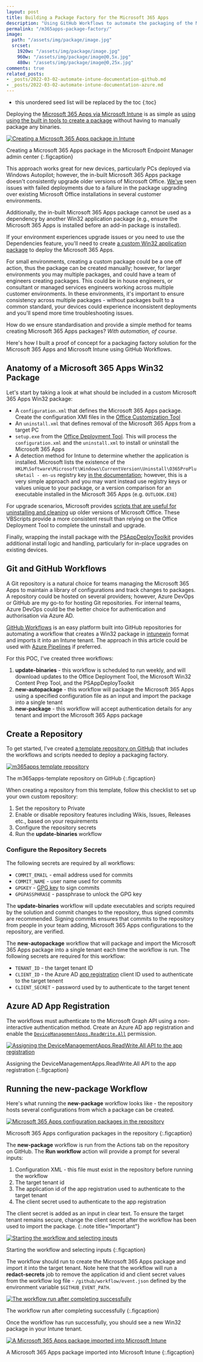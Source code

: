 ```yaml
---
layout: post
title: Building a Package Factory for the Microsoft 365 Apps
description: "Using GitHub Workflows to automate the packaging of the Microsoft 365 Apps and import into an Intune tenant."
permalink: "/m365apps-package-factory/"
image:
  path: "/assets/img/package/image.jpg"
  srcset:
    1920w: "/assets/img/package/image.jpg"
    960w: "/assets/img/package/image@0,5x.jpg"
    480w: "/assets/img/package/image@0,25x.jpg"
comments: true
related_posts:
- _posts/2022-03-02-automate-intune-documentation-github.md
- _posts/2022-03-02-automate-intune-documentation-azure.md
---
```


- this unordered seed list will be replaced by the toc
{:toc}

Deploying the [Microsoft 365 Apps via Microsoft Intune]({{site.baseurl}}/office-365-proplus-deploy-intune/) is as simple as [using using the built in tools to create a package](https://docs.microsoft.com/en-us/mem/intune/apps/apps-add-office365) without having to manually package any binaries.

[![Creating a Microsoft 365 Apps package in Intune]({{site.baseurl}}/media/2022/04/m365apps.jpeg)]({{site.baseurl}}/media/2022/04/m365apps.jpeg)

Creating a Microsoft 365 Apps package in the Microsoft Endpoint Manager admin center
{:.figcaption}

This approach works great for new devices, particularly PCs deployed via Windows Autopilot; however, the in-built Microsoft 365 Apps package doesn't consistently upgrade older versions of Microsoft Office. [We've](https://insentragroup.com) seen issues with failed deployments due to a failure in the package upgrading over existing Microsoft Office installations in several customer environments.

Additionally, the in-built Microsoft 365 Apps package cannot be used as a dependency by another Win32 application package (e.g., ensure the Microsoft 365 Apps is installed before an add-in package is installed).

If your environment experiences upgrade issues or you need to use the Dependencies feature, you'll need to create [a custom Win32 application package](https://docs.microsoft.com/en-us/mem/intune/apps/apps-win32-app-management) to deploy the Microsoft 365 Apps.

For small environments, creating a custom package could be a one off action, thus the package can be created manually; however, for larger environments you may multiple packages, and could have a team of engineers creating packages. This could be in house engineers, or consultant or managed services engineers working across multiple customer environments. In these environments, it's important to ensure consistency across multiple packages - without packages built to a common standard, your devices could experience inconsistent deployments and you'll spend more time troubleshooting issues.

How do we ensure standardisation and provide a simple method for teams creating Microsoft 365 Apps packages? _With automation, of course_.

Here's how I built a proof of concept for a packaging factory solution for the Microsoft 365 Apps and Microsoft Intune using GitHub Workflows.

## Anatomy of a Microsoft 365 Apps Win32 Package

Let's start by taking a look at what should be included in a custom Microsoft 365 Apps Win32 package:

- A `configuration.xml` that defines the Microsoft 365 Apps package. Create the configuration XMl files in the [Office Customization Tool](https://docs.microsoft.com/en-us/deployoffice/admincenter/overview-office-customization-tool)
- An `uninstall.xml` that defines removal of the Microsoft 365 Apps from a target PC
- `setup.exe` from the [Office Deployment Tool](https://www.microsoft.com/en-au/download/details.aspx?id=49117). This will process the `configuration.xml` and the `uninstall.xml` to install or uninstall the Microsoft 365 Apps
- A detection method for Intune to determine whether the application is installed. Microsoft lists the existence of the `HKLM\Software\Microsoft\Windows\CurrentVersion\Uninstall\O365ProPlusRetail - en-us` registry key [in the documentation](https://docs.microsoft.com/en-us/deployoffice/deploy-microsoft-365-apps-configuration-manager-2012r2); however, this is a very simple approach and you may want instead use registry keys or values unique to your package, or a version comparison for an executable installed in the Microsoft 365 Apps (e.g. `OUTLOOK.EXE`)

For upgrade scenarios, Microsoft provides [scripts that are useful for uninstalling and cleaning](https://github.com/OfficeDev/Office-IT-Pro-Deployment-Scripts/tree/master/Office-ProPlus-Deployment/Deploy-OfficeClickToRun) up older versions of Microsoft Office. These VBScripts provide a more consistent result than relying on the Office Deployment Tool to complete the uninstall and upgrade.

Finally, wrapping the install package with the [PSAppDeployToolkit](https://psappdeploytoolkit.com/) provides additional install logic and handling, particularly for in-place upgrades on existing devices.

## Git and GitHub Workflows

A Git repository is a natural choice for teams managing the Microsoft 365 Apps to maintain a library of configurations and track changes to packages. A repository could be hosted on several providers; however, Azure DevOps or GitHub are my go-to for hosting Git repositories. For internal teams, Azure DevOps could be the better choice for authentication and authorisation via Azure AD.

[GitHub Workflows](https://docs.github.com/en/actions/using-workflows) is an easy platform built into GitHub repositories for automating a workflow that creates a Win32 package in [intunewin](https://github.com/Microsoft/Microsoft-Win32-Content-Prep-Tool) format and imports it into an Intune tenant. The approach in this article could be used with [Azure Pipelines](https://azure.microsoft.com/en-us/services/devops/pipelines/) if preferred.

For this POC, I've created three workflows:

1. **update-binaries** - this workflow is scheduled to run weekly, and will download updates to the Office Deployment Tool, the Microsoft Win32 Content Prep Tool, and the PSAppDeployToolkit
2. **new-autopackage** - this workflow will package the Microsoft 365 Apps using a specified configuration file as an input and import the package into a single tenant
3. **new-package** - this workflow will accept authentication details for any tenant and import the Microsoft 365 Apps package

## Create a Repository

To get started, I've created [a template repository on GitHub](https://github.com/aaronparker/m365apps-template) that includes the workflows and scripts needed to deploy a packaging factory.

[![m365apps template repository]({{site.baseurl}}/media/2022/04/m365apps-template.jpeg)]({{site.baseurl}}/media/2022/04/m365apps-template.jpeg)

The m365apps-template repository on GitHub
{:.figcaption}

When creating a repository from this template, follow this checklist to set up your own custom repository:

1. Set the repository to Private
2. Enable or disable repository features including Wikis, Issues, Releases etc., based on your requirements
3. Configure the repository secrets
4. Run the **update-binaries** workflow

### Configure the Repository Secrets

The following secrets are required by all workflows:

- `COMMIT_EMAIL` - email address used for commits
- `COMMIT_NAME` - user name used for commits
- `GPGKEY` - [GPG key](https://docs.github.com/en/authentication/managing-commit-signature-verification/generating-a-new-gpg-key) to sign commits
- `GPGPASSPHRASE` - passphrase to unlock the GPG key

The **update-binaries** workflow will update executables and scripts required by the solution and commit changes to the repository, thus signed commits are recommended. Signing commits ensures that commits to the repository from people in your team adding, Microsoft 365 Apps configurations to the repository, are verified.

The **new-autopackage** workflow that will package and import the Microsoft 365 Apps package into a single tenant each time the workflow is run. The following secrets are required for this workflow:

- `TENANT_ID` - the target tenant ID
- `CLIENT_ID` - the Azure AD [app registration](https://docs.microsoft.com/en-us/azure/active-directory/develop/quickstart-register-app) client ID used to authenticate to the target tenent
- `CLIENT_SECRET` - password used by to authenticate to the target tenent

## Azure AD App Registration

The workflows must authenticate to the Microsoft Graph API using a non-interactive authentication method. Create an Azure AD app registration and enable the [`DeviceManagementApps.ReadWrite.All`](https://docs.microsoft.com/en-us/graph/api/intune-shared-devicemanagement-update?view=graph-rest-beta) permission.

[![Assigning the DeviceManagementApps.ReadWrite.All API to the app registration]({{site.baseurl}}/media/2022/04/graphapi.jpeg)]({{site.baseurl}}/media/2022/04/graphapi.jpeg)

Assigning the DeviceManagementApps.ReadWrite.All API to the app registration
{:.figcaption}

## Running the new-package Workflow

Here's what running the **new-package** workflow looks like - the repository hosts several configurations from which a package can be created.

[![Microsoft 365 Apps configuration packages in the repository]({{site.baseurl}}/media/2022/04/m365-package-01.jpeg)]({{site.baseurl}}/media/2022/04/m365-package-01.jpeg)

Microsoft 365 Apps configuration packages in the repository
{:.figcaption}

The **new-package** workflow is run from the Actions tab on the repository on GitHub. The **Run workflow** action will provide a prompt for several inputs:

1. Configuration XML - this file must exist in the repository before running the workflow
2. The target tenant id
3. The application id of the app registration used to authenticate to the target tenant
4. The client secret used to authenticate to the app registration

The client secret is added as an input in clear text. To ensure the target tenant remains secure, change the client secret after the workflow has been used to import the package.
{:.note title="Important"}

[![Starting the workflow and selecting inputs]({{site.baseurl}}/media/2022/04/m365-package-02.jpeg)]({{site.baseurl}}/media/2022/04/m365-package-02.jpeg)

Starting the workflow and selecting inputs
{:.figcaption}

The workflow should run to create the Microsoft 365 Apps package and import it into the target tenant. Note here that the workflow will run a **redact-secrets** job to remove the application id and client secret values from the workflow log file - `/github/workflow/event.json` defined by the environment variable `$GITHUB_EVENT_PATH`.

[![The workflow run after completing successfully]({{site.baseurl}}/media/2022/04/m365-package-03.jpeg)]({{site.baseurl}}/media/2022/04/m365-package-03.jpeg)

The workflow run after completing successfully
{:.figcaption}

Once the workflow has run successfully, you should see a new Win32 package in your Intune tenant.

[![A Microsoft 365 Apps package imported into Microsoft Intune]({{site.baseurl}}/media/2022/04/m365-package-04.jpeg)]({{site.baseurl}}/media/2022/04/m365-package-04.jpeg)

A Microsoft 365 Apps package imported into Microsoft Intune
{:.figcaption}
